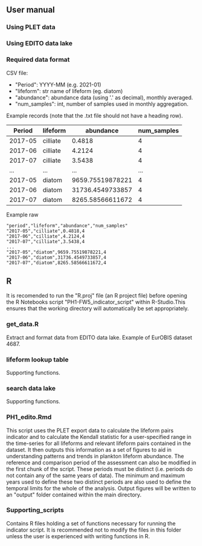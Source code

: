 ## User manual

### Using PLET data

### Using EDITO data lake

### Required data format
CSV file:
- "Period": YYYY-MM (e.g. 2021-01)
- "lifeform": str name of lifeform (eg. diatom)
- "abundance": abundance data (using '.' as decimal), monthly averaged. 
- "num_samples": int, number of samples used in monthly aggregation.

Example records (note that the .txt file should not have a heading row).

| Period  		| lifeform		| abundance		| num_samples		|
| -------------   	|-------------	    	|-------------	  	|-------------	  	|
| 2017-05	  	| cilliate		| 0.4818		| 4			|
| 2017-06	  	| cilliate		| 4.2124		| 4			|
| 2017-07		| cilliate		| 3.5438		| 4			|
| ...			| ...			| ...			| ...			|
| 2017-05	  	| diatom		| 9659.75519878221	| 4			|
| 2017-06	  	| diatom		| 31736.4549733857	| 4			|
| 2017-07		| diatom		| 8265.58566611672	| 4			|


Example raw
```
"period","lifeform","abundance","num_samples"
"2017-05","cilliate",0.4818,4
"2017-06","cilliate",4.2124,4
"2017-07","cilliate",3.5438,4
...
"2017-05","diatom",9659.75519878221,4
"2017-06","diatom",31736.4549733857,4
"2017-07","diatom",8265.58566611672,4
```


## R
It is recomended to run the "R.proj" file (an R project file) before opening the R Notebooks script "PH1-FW5_indicator_script" within R-Studio.This ensures that the working directory will automatically be set appropriately.

### get_data.R
Extract and format data from EDITO data lake. Example of EurOBIS dataset 4687.

### lifeform lookup table
Supporting functions.

### search data lake
Supporting functions.

### PH1_edito.Rmd
This script uses the PLET export data to calculate the lifeform pairs indicator and to calculate the Kendall statistic for a 
user-specified range in the time-series for all lifeforms and relevant lifeform pairs contained in the dataset. It then outputs this information as a set
of figures to aid in understanding patterns and trends in plankton lifeform abundance.
The reference and comparison period of the assessment can also be modified in the first chunk of the script. These periods must be distinct (i.e. periods do not
contain any of the same years of data). The minimum and maximum years used to define these two distinct periods are also used to define the temporal limits for the
whole of the analysis. 
Output figures will be written to an "output" folder contained within the main directory.

### Supporting_scripts
Contains R files holding a set of functions necessary for running the indicator script.
It is recommended not to modify the files in this folder unless the user is experienced with writing functions in R.
